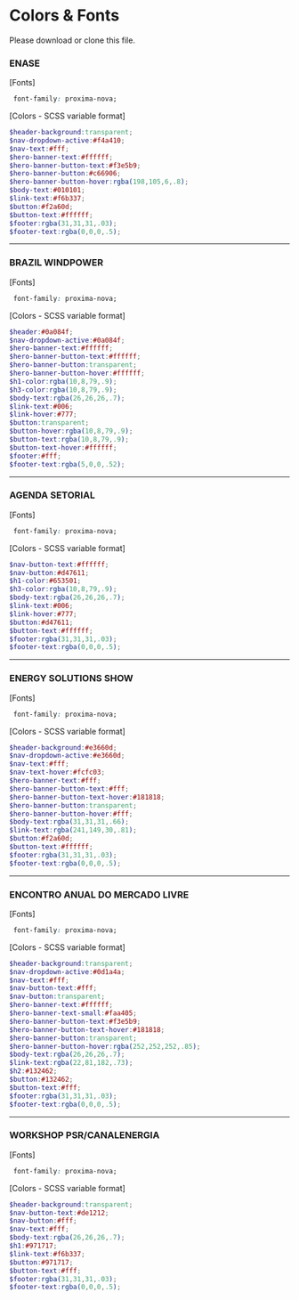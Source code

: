 
# Colors & Fonts

Please download or clone this file.

### ENASE
[Fonts]
```css
 font-family: proxima-nova;
```

[Colors -  SCSS variable format]

```scss
$header-background:transparent;
$nav-dropdown-active:#f4a410;
$nav-text:#fff;
$hero-banner-text:#ffffff;
$hero-banner-button-text:#f3e5b9;
$hero-banner-button:#c66906;
$hero-banner-button-hover:rgba(198,105,6,.8);
$body-text:#010101;
$link-text:#f6b337;
$button:#f2a60d;
$button-text:#ffffff;
$footer:rgba(31,31,31,.03);
$footer-text:rgba(0,0,0,.5);
```
---

### BRAZIL WINDPOWER
[Fonts]
```css
 font-family: proxima-nova;
```

[Colors -  SCSS variable format]

```scss
$header:#0a084f;
$nav-dropdown-active:#0a084f;
$hero-banner-text:#ffffff;
$hero-banner-button-text:#ffffff;
$hero-banner-button:transparent;
$hero-banner-button-hover:#ffffff;
$h1-color:rgba(10,8,79,.9);
$h3-color:rgba(10,8,79,.9);
$body-text:rgba(26,26,26,.7);
$link-text:#006;
$link-hover:#777;
$button:transparent;
$button-hover:rgba(10,8,79,.9);
$button-text:rgba(10,8,79,.9);
$button-text-hover:#ffffff;
$footer:#fff;
$footer-text:rgba(5,0,0,.52);
```
---

### AGENDA SETORIAL
[Fonts]
```css
 font-family: proxima-nova;
```

[Colors -  SCSS variable format]

```scss
$nav-button-text:#ffffff;
$nav-button:#d47611;
$h1-color:#653501;
$h3-color:rgba(10,8,79,.9);
$body-text:rgba(26,26,26,.7);
$link-text:#006;
$link-hover:#777;
$button:#d47611;
$button-text:#ffffff;
$footer:rgba(31,31,31,.03);
$footer-text:rgba(0,0,0,.5);
```
---

### ENERGY SOLUTIONS SHOW
[Fonts]
```css
 font-family: proxima-nova;
```

[Colors -  SCSS variable format]

```scss
$header-background:#e3660d;
$nav-dropdown-active:#e3660d;
$nav-text:#fff;
$nav-text-hover:#fcfc03;
$hero-banner-text:#fff;
$hero-banner-button-text:#fff;
$hero-banner-button-text-hover:#181818;
$hero-banner-button:transparent;
$hero-banner-button-hover:#fff;
$body-text:rgba(31,31,31,.66);
$link-text:rgba(241,149,30,.81);
$button:#f2a60d;
$button-text:#ffffff;
$footer:rgba(31,31,31,.03);
$footer-text:rgba(0,0,0,.5);
```
---

### ENCONTRO ANUAL DO MERCADO LIVRE
[Fonts]
```css
 font-family: proxima-nova;
```

[Colors -  SCSS variable format]

```scss
$header-background:transparent;
$nav-dropdown-active:#0d1a4a;
$nav-text:#fff;
$nav-button-text:#fff;
$nav-button:transparent;
$hero-banner-text:#ffffff;
$hero-banner-text-small:#faa405;
$hero-banner-button-text:#f3e5b9;
$hero-banner-button-text-hover:#181818;
$hero-banner-button:transparent;
$hero-banner-button-hover:rgba(252,252,252,.85);
$body-text:rgba(26,26,26,.7);
$link-text:rgba(22,81,182,.73);
$h2:#132462;
$button:#132462;
$button-text:#fff;
$footer:rgba(31,31,31,.03);
$footer-text:rgba(0,0,0,.5);
```
---

### WORKSHOP PSR/CANALENERGIA

[Fonts]
```css
 font-family: proxima-nova;
```

[Colors -  SCSS variable format]

```scss
$header-background:transparent;
$nav-button-text:#de1212;
$nav-button:#fff;
$nav-text:#fff;
$body-text:rgba(26,26,26,.7);
$h1:#971717;
$link-text:#f6b337;
$button:#971717;
$button-text:#fff;
$footer:rgba(31,31,31,.03);
$footer-text:rgba(0,0,0,.5);
```
